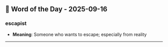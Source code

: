 ## 📅 Word of the Day - 2025-09-16

### **escapist**
- **Meaning**: Someone who wants to escape; especially from reality

---
